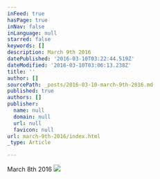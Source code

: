 ```yaml
---
inFeed: true
hasPage: true
inNav: false
inLanguage: null
starred: false
keywords: []
description: March 9th 2016
datePublished: '2016-03-10T03:22:44.519Z'
dateModified: '2016-03-10T03:06:13.238Z'
title: ''
author: []
sourcePath: _posts/2016-03-10-march-9th-2016.md
published: true
authors: []
publisher:
  name: null
  domain: null
  url: null
  favicon: null
url: march-9th-2016/index.html
_type: Article

---
```

March 8th 2016
![](https://the-grid-user-content.s3-us-west-2.amazonaws.com/a7620383-9167-4d3e-b370-44c89e16ea25.jpg)